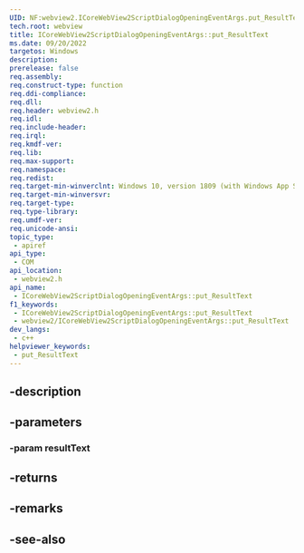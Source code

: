 ```yaml
---
UID: NF:webview2.ICoreWebView2ScriptDialogOpeningEventArgs.put_ResultText
tech.root: webview
title: ICoreWebView2ScriptDialogOpeningEventArgs::put_ResultText
ms.date: 09/20/2022
targetos: Windows
description: 
prerelease: false
req.assembly: 
req.construct-type: function
req.ddi-compliance: 
req.dll: 
req.header: webview2.h
req.idl: 
req.include-header: 
req.irql: 
req.kmdf-ver: 
req.lib: 
req.max-support: 
req.namespace: 
req.redist: 
req.target-min-winverclnt: Windows 10, version 1809 (with Windows App SDK 1.1 or later)
req.target-min-winversvr: 
req.target-type: 
req.type-library: 
req.umdf-ver: 
req.unicode-ansi: 
topic_type:
 - apiref
api_type:
 - COM
api_location:
 - webview2.h
api_name:
 - ICoreWebView2ScriptDialogOpeningEventArgs::put_ResultText
f1_keywords:
 - ICoreWebView2ScriptDialogOpeningEventArgs::put_ResultText
 - webview2/ICoreWebView2ScriptDialogOpeningEventArgs::put_ResultText
dev_langs:
 - c++
helpviewer_keywords:
 - put_ResultText
---
```


## -description

## -parameters

### -param resultText

## -returns

## -remarks

## -see-also

